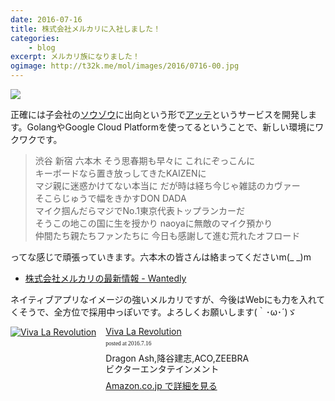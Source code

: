```yaml
---
date: 2016-07-16
title: 株式会社メルカリに入社しました！
categories: 
    - blog
excerpt: メルカリ族になりました！
ogimage: http://t32k.me/mol/images/2016/0716-00.jpg
---
```


![](/mol/images/2016/0716-00.jpg)

正確には子会社の[ソウゾウ](https://www.souzoh.com/jp/)に出向という形で[アッテ](https://www.mercariatte.com/jp/)というサービスを開発します。GolangやGoogle Cloud Platformを使ってるということで、新しい環境にワクワクです。


> 渋谷 新宿 六本木 そう思春期も早々に これにぞっこんに  
キーボードなら置き放っしてきたKAIZENに  
マジ親に迷惑かけてない本当に だが時は経ち今じゃ雑誌のカヴァー  
そこらじゅうで幅をきかすDON DADA  
マイク掴んだらマジでNo.1東京代表トップランカーだ  
そうこの地この国に生を授かり naoyaに無敵のマイク預かり  
仲間たち親たちファンたちに 今日も感謝して進む荒れたオフロード

ってな感じで頑張っていきます。六本木の皆さんは絡まってくださいm(_ _)m

- [株式会社メルカリの最新情報 - Wantedly](https://www.wantedly.com/companies/mercariapp-com)

ネイティブアプリなイメージの強いメルカリですが、今後はWebにも力を入れてくそうで、全方位で採用中っぽいです。よろしくお願いします(｀･ω･´)ゞ

<div class="azlink-box"><div class="azlink-image" style="float:left"><a href="http://www.amazon.co.jp/exec/obidos/ASIN/B00002DDAT/warikiru-22/ref=nosim/" name="azlinklink" target="_blank" rel="nofollow"><img src="http://ecx.images-amazon.com/images/I/41HCM4SD6JL._SL160_.jpg" alt="Viva La Revolution" style="border:none" /></a></div><div class="azlink-info" style="float:left;margin-left:15px;line-height:120%"><div class="azlink-name" style="margin-bottom:10px;line-height:120%"><a href="http://www.amazon.co.jp/exec/obidos/ASIN/B00002DDAT/warikiru-22/ref=nosim/" name="azlinklink" target="_blank" rel="nofollow">Viva La Revolution</a><div class="azlink-powered-date" style="font-size:7pt;margin-top:5px;font-family:verdana;line-height:120%">posted at 2016.7.16</div></div><div class="azlink-detail">Dragon Ash,降谷建志,ACO,ZEEBRA<br />ビクターエンタテインメント<br /></div><div class="azlink-review" style="margin-top:10px;margin-bottom:10px"></div><div class="azlink-link" style="margin-top:5px"><a href="http://www.amazon.co.jp/exec/obidos/ASIN/B00002DDAT/warikiru-22/ref=nosim/" target="_blank" rel="nofollow">Amazon.co.jp で詳細を見る</a></div></div><div class="azlink-footer" style="clear:left"></div></div>

